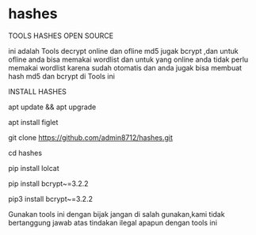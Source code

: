 # hashes
TOOLS HASHES OPEN SOURCE

ini adalah Tools decrypt online dan ofline md5 jugak bcrypt ,dan untuk ofline anda bisa memakai wordlist dan untuk yang online anda tidak perlu memakai wordlist karena sudah otomatis dan anda jugak bisa membuat hash md5 dan bcrypt di Tools ini


INSTALL HASHES

apt update && apt upgrade

apt install figlet

git clone https://github.com/admin8712/hashes.git

cd hashes

pip install lolcat

pip install bcrypt~=3.2.2

pip3 install bcrypt~=3.2.2











Gunakan tools ini dengan bijak jangan di salah gunakan,kami tidak bertanggung jawab atas tindakan ilegal apapun dengan tools ini
